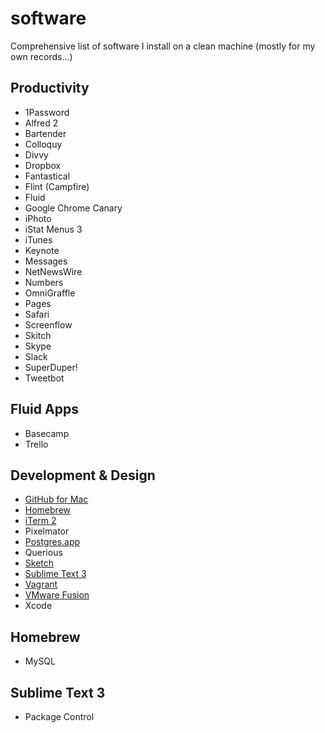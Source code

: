 software
========

Comprehensive list of software I install on a clean machine (mostly for my own records...)

## Productivity

* 1Password
* Alfred 2
* Bartender
* Colloquy
* Divvy
* Dropbox
* Fantastical
* Flint (Campfire)
* Fluid
* Google Chrome Canary
* iPhoto
* iStat Menus 3
* iTunes
* Keynote
* Messages
* NetNewsWire
* Numbers
* OmniGraffle
* Pages
* Safari
* Screenflow
* Skitch
* Skype
* Slack
* SuperDuper!
* Tweetbot

## Fluid Apps

* Basecamp
* Trello

## Development & Design

* [GitHub for Mac]()
* [Homebrew]()
* [iTerm 2]()
* Pixelmator
* [Postgres.app]()
* Querious
* [Sketch]()
* [Sublime Text 3]()
* [Vagrant](http://vagrantup.com)
* [VMware Fusion]()
* Xcode

## Homebrew

* MySQL

## Sublime Text 3

* Package Control
